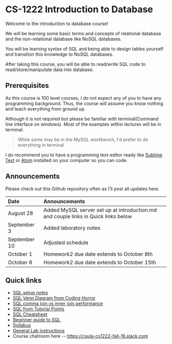 # CS-1222 Introduction to Database

Welcome to the introduction to database course!

We will be learning some basic terms and concepts of relational database and the
non-relational database like NoSQL databases.

You will be learning syntax of SQL and being able to design tables yourself and
transition this knowledge to NoSQL databases.

After taking this course, you will be able to read/write SQL code to
read/store/manipulate data into database.

## Prerequisites

As this course is 100 level courses, I do not expect any of you to have any
programming background. Thus, the course will assume you know nothing and teach
everything from ground up.

Although it is not required but please be familiar with terminal(Command line
interface on windows). Most of the examples within lectures will be in terminal.

> While some may be in the MySQL workbench, I'd prefer to do everything in terminal

I do recommend you to have a programming text-editor ready like
[Sublime Text][2] or [Atom][3] installed on your computer so you can code.

## Announcements

Please check out this Github repository often as I'll post all updates here.

| Date | Announcements |
| :------------- | :------------- |
| August 28 | Added MySQL server set up at introduction.md and couple links in Quick links below |
| September 3 | Added laboratory notes |
| September 10 | Adjusted schedule |
| October 1 | Homework2 due date extends to October 8th |
| October 8 | Homework2 due date extends to October 15th |


## Quick links

* [SQL setup notes](https://github.com/csula/Utilities/blob/master/setups/mysql.md)
* [SQL Venn Diagram from Coding Horror](https://blog.codinghorror.com/a-visual-explanation-of-sql-joins/)
* [SQL comma join vs inner join performance](https://www.percona.com/blog/2010/04/14/is-there-a-performance-difference-between-join-and-where/)
* [SQL from Tutorial Points](http://www.tutorialspoint.com/sql/)
* [SQL Cheatsheet](http://zeroturnaround.com/rebellabs/sql-cheat-sheet/)
* [Beginner guide to SQL](http://www.sohamkamani.com/blog/2016/07/07/a-beginners-guide-to-sql/)
* [Syllabus](SYLLABUS.md)
* [General Lab instructions](labs/README.md)
* Course chatroom here -- https://csula-cs1222-fall-16.slack.com

[2]: https://www.sublimetext.com/
[3]: https://atom.io/
